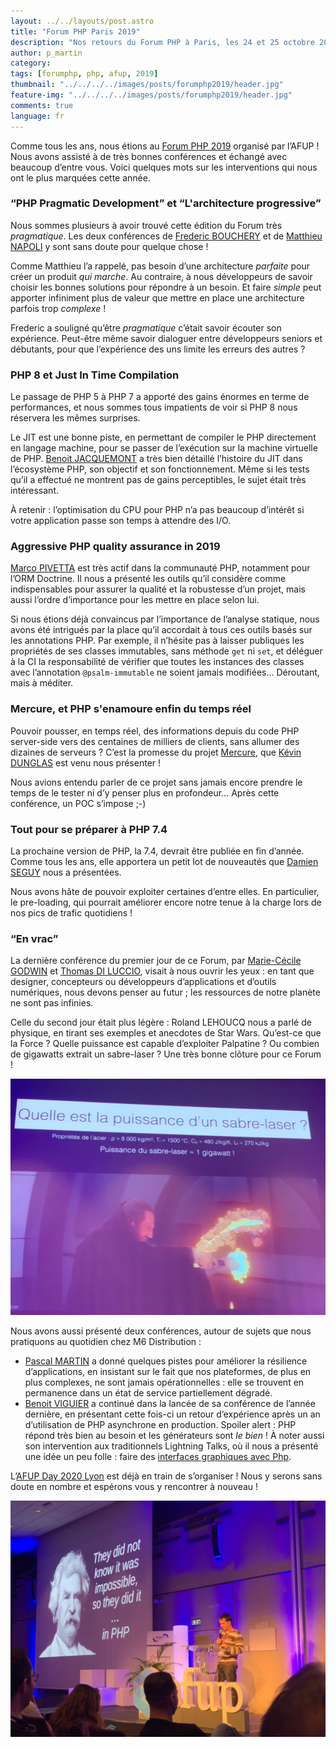 ```yaml
---
layout: ../../layouts/post.astro
title: "Forum PHP Paris 2019"
description: "Nos retours du Forum PHP à Paris, les 24 et 25 octobre 2019"
author: p_martin
category:
tags: [forumphp, php, afup, 2019]
thumbnail: "../../../../images/posts/forumphp2019/header.jpg"
feature-img: "../../../../images/posts/forumphp2019/header.jpg"
comments: true
language: fr
---
```


Comme tous les ans, nous étions au [Forum PHP 2019](https://event.afup.org/forumphp2019/) organisé par l’AFUP ! 
Nous avons assisté à de très bonnes conférences et échangé avec beaucoup d’entre vous. Voici quelques mots sur les interventions qui nous ont le plus marquées cette année.

### “PHP Pragmatic Development” et “L'architecture progressive”

Nous sommes plusieurs à avoir trouvé cette édition du Forum très *pragmatique*. Les deux conférences de [Frederic BOUCHERY](https://twitter.com/fredbouchery) et de [Matthieu NAPOLI](https://twitter.com/matthieunapoli) y sont sans doute pour quelque chose !

Comme Matthieu l’a rappelé, pas besoin d’une architecture *parfaite* pour créer un produit *qui marche*. Au contraire, à nous développeurs de savoir choisir les bonnes solutions pour répondre à un besoin. Et faire *simple* peut apporter infiniment plus de valeur que mettre en place une architecture parfois trop *complexe* !

Frederic a souligné qu’être *pragmatique* c’était savoir écouter son expérience. Peut-être même savoir dialoguer entre développeurs seniors et débutants, pour que l’expérience des uns limite les erreurs des autres ?

### PHP 8 et Just In Time Compilation

Le passage de PHP 5 à PHP 7 a apporté des gains énormes en terme de performances, et nous sommes tous impatients de voir si PHP 8 nous réservera les mêmes surprises.

Le JIT est une bonne piste, en permettant de compiler le PHP directement en langage machine, pour se passer de l’exécution sur la machine virtuelle de PHP. [Benoit JACQUEMONT](https://twitter.com/bjacquemont) a très bien détaillé l’histoire du JIT dans l’écosystème PHP, son objectif et son fonctionnement. Même si les tests qu’il a effectué ne montrent pas de gains perceptibles, le sujet était très intéressant.

À retenir : l’optimisation du CPU pour PHP n’a pas beaucoup d’intérêt si votre application passe son temps à attendre des I/O.

### Aggressive PHP quality assurance in 2019

[Marco PIVETTA](https://twitter.com/ocramius) est très actif dans la communauté PHP, notamment pour l’ORM Doctrine. Il nous a présenté les outils qu’il considère comme indispensables pour assurer la qualité et la robustesse d’un projet, mais aussi l’ordre d’importance pour les mettre en place selon lui.

Si nous étions déjà convaincus par l’importance de l’analyse statique, nous avons été intrigués par la place qu’il accordait à tous ces outils basés sur les annotations PHP. Par exemple, il n’hésite pas à laisser publiques les propriétés de ses classes immutables, sans méthode `get` ni `set`, et déléguer à la CI la responsabilité de vérifier que toutes les instances des classes avec l’annotation `@psalm-immutable` ne soient jamais modifiées… Déroutant, mais à méditer.

### Mercure, et PHP s'enamoure enfin du temps réel

Pouvoir pousser, en temps réel, des informations depuis du code PHP server-side vers des centaines de milliers de clients, sans allumer des dizaines de serveurs ? C’est la promesse du projet [Mercure](https://mercure.rocks/), que [Kévin DUNGLAS](https://twitter.com/dunglas) est venu nous présenter !

Nous avions entendu parler de ce projet sans jamais encore prendre le temps de le tester ni d’y penser plus en profondeur… Après cette conférence, un POC s’impose ;-)

### Tout pour se préparer à PHP 7.4

La prochaine version de PHP, la 7.4, devrait être publiée en fin d’année. Comme tous les ans, elle apportera un petit lot de nouveautés que [Damien SEGUY](https://twitter.com/faguo) nous a présentées.

Nous avons hâte de pouvoir exploiter certaines d’entre elles. En particulier, le pre-loading, qui pourrait améliorer encore notre tenue à la charge lors de nos pics de trafic quotidiens !

### “En vrac”

La dernière conférence du premier jour de ce Forum, par [Marie-Cécile GODWIN](https://twitter.com/mcpaccard) et [Thomas DI LUCCIO](https://twitter.com/zenhysteria), visait à nous ouvrir les yeux : en tant que designer, concepteurs ou développeurs d’applications et d’outils numériques, nous devons penser au futur ; les ressources de notre planète ne sont pas infinies.

Celle du second jour était plus légère : Roland LEHOUCQ nous a parlé de physique, en tirant ses exemples et anecdotes de Star Wars. Qu’est-ce que la Force ? Quelle puissance est capable d’exploiter Palpatine ? Ou combien de gigawatts extrait un sabre-laser ? Une très bonne clôture pour ce Forum !

![Quelle est la puissance d'un sabre laser ?](../../../../images/posts/forumphp2019/puissance-sabre-laser.jpg)

Nous avons aussi présenté deux conférences, autour de sujets que nous pratiquons au quotidien chez M6 Distribution :

 * [Pascal MARTIN](https://twitter.com/pascal_martin) a donné quelques pistes pour améliorer la résilience d’applications, en insistant sur le fait que nos plateformes, de plus en plus complexes, ne sont jamais opérationnelles : elle se trouvent en permanence dans un état de service partiellement dégradé.
 * [Benoit VIGUIER](https://twitter.com/b_viguier) a continué dans la lancée de sa conférence de l’année dernière, en présentant cette fois-ci un retour d’expérience après un an d’utilisation de PHP asynchrone en production. Spoiler alert : PHP répond très bien au besoin et les générateurs sont *le bien* ! À noter aussi son intervention aux traditionnels Lightning Talks, où il nous a présenté une idée un peu folle : faire des [interfaces graphiques avec Php](https://github.com/b-viguier/ForumPhp2019-LT).

L’[AFUP Day 2020 Lyon](https://event.afup.org/afup-day-2020/afup-day-2020-lyon/) est déjà en train de s’organiser ! Nous y serons sans doute en nombre et espérons vous y rencontrer à nouveau !

![They did not know it was impossible, so they did it… in PHP!](../../../../images/posts/forumphp2019/impossible-did-it-in-php.jpg)
